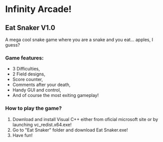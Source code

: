 # Infinity Arcade!
## Eat Snaker V1.0
A mega cool snake game where you are a snake and you eat... apples, I guess?
### Game features:
- 3 Difficulties,
- 2 Field designs,
- Score counter,
- Comments after your death,
- Handy GUI and control,
- And of course the most exiting gameplay!
### How to play the game?
1. Download and install Visual C++ either from oficial microsoft site or by launching vc_redist.x64.exe!
2. Go to "Eat Snaker" folder and download Eat Snaker.exe!
3. Have fun!
